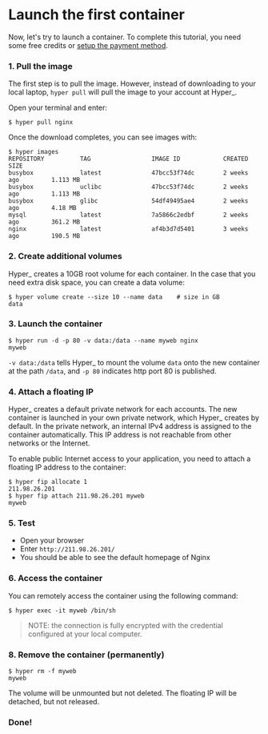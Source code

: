 # Launch the first container

Now, let's try to launch a container. To complete this tutorial, you need some free credits or [setup the payment method](https://console.hyper.sh/billing/credit).


### 1. Pull the image

The first step is to pull the image. However, instead of downloading to your local laptop, `hyper pull` will pull the image to your account at Hyper\_.

Open your terminal and enter:

    $ hyper pull nginx

Once the download completes, you can see images with:

	$ hyper images
	REPOSITORY          TAG                 IMAGE ID            CREATED             SIZE
    busybox             latest              47bcc53f74dc        2 weeks ago         1.113 MB
    busybox             uclibc              47bcc53f74dc        2 weeks ago         1.113 MB
    busybox             glibc               54df49495ae4        2 weeks ago         4.18 MB
    mysql               latest              7a5866c2edbf        2 weeks ago         361.2 MB
    nginx               latest              af4b3d7d5401        3 weeks ago         190.5 MB

### 2. Create additional volumes
Hyper\_ creates a 10GB root volume for each container. In the case that you need extra disk space, you can create a data volume:

	$ hyper volume create --size 10 --name data    # size in GB
	data

### 3. Launch the container

	$ hyper run -d -p 80 -v data:/data --name myweb nginx
	myweb

`-v data:/data` tells Hyper\_ to mount the volume `data` onto the new container at the path `/data`, and `-p 80` indicates http port 80 is published.

### 4. Attach a floating IP
Hyper\_ creates a default private network for each accounts. The new container is launched in your own private network, which Hyper\_ creates by default. In the private network, an internal IPv4 address is assigned to the container automatically. This IP address is not reachable from other networks or the Internet.

To enable public Internet access to your application, you need to attach a floating IP address to the container:

	$ hyper fip allocate 1
	211.98.26.201
	$ hyper fip attach 211.98.26.201 myweb
	myweb

### 5. Test
- Open your browser
- Enter `http://211.98.26.201/`
- You should be able to see the default homepage of Nginx

### 6. Access the container
You can remotely access the container using the following command:

	$ hyper exec -it myweb /bin/sh

> NOTE: the connection is fully encrypted with the credential configured at your local computer.

### 8. Remove the container  (permanently)

    $ hyper rm -f myweb
    myweb

The volume will be unmounted but not deleted. The floating IP will be detached, but not released.

### Done!
